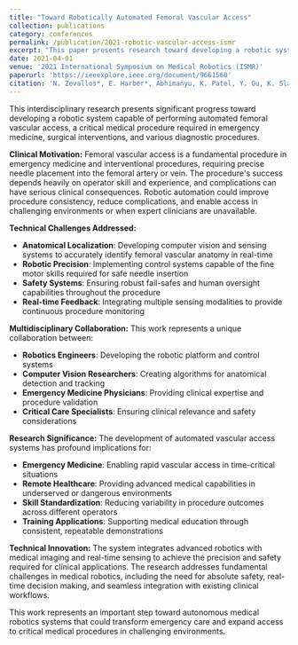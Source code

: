 ```yaml
---
title: "Toward Robotically Automated Femoral Vascular Access"
collection: publications
category: conferences
permalink: /publication/2021-robotic-vascular-access-ismr
excerpt: "This paper presents research toward developing a robotic system for automated femoral vascular access, addressing critical challenges in emergency medicine and surgical procedures through advanced robotics, computer vision, and medical device integration. <br/><img src='../images/towards_robotically_automated_femoral_vascular_access.png'>"
date: 2021-04-01
venue: '2021 International Symposium on Medical Robotics (ISMR)'
paperurl: 'https://ieeexplore.ieee.org/document/9661560'
citation: 'N. Zevallos*, E. Harber*, Abhimanyu, K. Patel, Y. Gu, K. Sladick, F. Guyette, L. Weiss, M. R. Pinsky, H. Gomez, J. Galeotti, and H. Choset. (2021). &quot;Toward Robotically Automated Femoral Vascular Access.&quot; <i>2021 International Symposium on Medical Robotics (ISMR)</i>. pp. 1-7.'
---
```

This interdisciplinary research presents significant progress toward developing a robotic system capable of performing automated femoral vascular access, a critical medical procedure required in emergency medicine, surgical interventions, and various diagnostic procedures.

**Clinical Motivation:**
Femoral vascular access is a fundamental procedure in emergency medicine and interventional procedures, requiring precise needle placement into the femoral artery or vein. The procedure's success depends heavily on operator skill and experience, and complications can have serious clinical consequences. Robotic automation could improve procedure consistency, reduce complications, and enable access in challenging environments or when expert clinicians are unavailable.

**Technical Challenges Addressed:**
- **Anatomical Localization**: Developing computer vision and sensing systems to accurately identify femoral vascular anatomy in real-time
- **Robotic Precision**: Implementing control systems capable of the fine motor skills required for safe needle insertion
- **Safety Systems**: Ensuring robust fail-safes and human oversight capabilities throughout the procedure
- **Real-time Feedback**: Integrating multiple sensing modalities to provide continuous procedure monitoring

**Multidisciplinary Collaboration:**
This work represents a unique collaboration between:
- **Robotics Engineers**: Developing the robotic platform and control systems
- **Computer Vision Researchers**: Creating algorithms for anatomical detection and tracking
- **Emergency Medicine Physicians**: Providing clinical expertise and procedure validation
- **Critical Care Specialists**: Ensuring clinical relevance and safety considerations

**Research Significance:**
The development of automated vascular access systems has profound implications for:
- **Emergency Medicine**: Enabling rapid vascular access in time-critical situations
- **Remote Healthcare**: Providing advanced medical capabilities in underserved or dangerous environments
- **Skill Standardization**: Reducing variability in procedure outcomes across different operators
- **Training Applications**: Supporting medical education through consistent, repeatable demonstrations

**Technical Innovation:**
The system integrates advanced robotics with medical imaging and real-time sensing to achieve the precision and safety required for clinical applications. The research addresses fundamental challenges in medical robotics, including the need for absolute safety, real-time decision making, and seamless integration with existing clinical workflows.

This work represents an important step toward autonomous medical robotics systems that could transform emergency care and expand access to critical medical procedures in challenging environments.